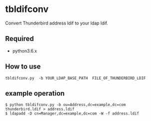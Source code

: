tbldifconv
==========

Convert Thunderbird address ldif to your ldap ldif.

Required
--------

* python3.6.x

How to use
----------

	tbldifconv.py  -b YOUR_LDAP_BASE_PATH  FILE_OF_THUNDERBIRD_LDIF

example operation
-----------------

	$ python tbldifconv.py -b ou=Address,dc=example,dc=com thunderbird.ldif > address.ldif
	$ ldapadd -D cn=Manager,dc=example,dc=com -W -f address.ldif
